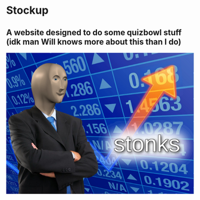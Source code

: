 # Stockup

## A website designed to do some quizbowl stuff (idk man Will knows more about this than I do)

![alt text](images/stonks.png "Stonks")

